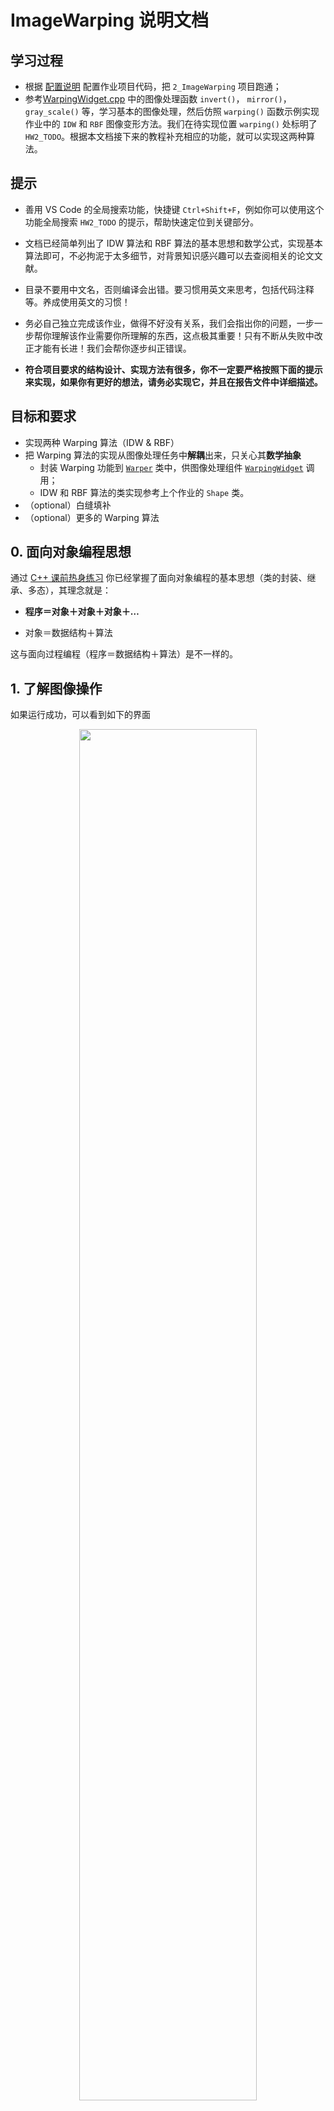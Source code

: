 # ImageWarping 说明文档

## 学习过程

- 根据 [配置说明](../../../Framework2D/README.md) 配置作业项目代码，把 `2_ImageWarping` 项目跑通；
- 参考[WarpingWidget.cpp](../../../Framework2D/src/assignments/2_ImageWarping/warping_widget.cpp) 中的图像处理函数 `invert()`， `mirror()`，`gray_scale()` 等，学习基本的图像处理，然后仿照 `warping()` 函数示例实现作业中的 `IDW` 和 `RBF` 图像变形方法。我们在待实现位置 `warping()` 处标明了 `HW2_TODO`。根据本文档接下来的教程补充相应的功能，就可以实现这两种算法。

## 提示

- 善用 VS Code 的全局搜索功能，快捷键 `Ctrl+Shift+F`，例如你可以使用这个功能全局搜索 `HW2_TODO` 的提示，帮助快速定位到关键部分。

- 文档已经简单列出了 IDW 算法和 RBF 算法的基本思想和数学公式，实现基本算法即可，不必拘泥于太多细节，对背景知识感兴趣可以去查阅相关的论文文献。

- 目录不要用中文名，否则编译会出错。要习惯用英文来思考，包括代码注释等。养成使用英文的习惯！

- 务必自己独立完成该作业，做得不好没有关系，我们会指出你的问题，一步一步帮你理解该作业需要你所理解的东西，这点极其重要！只有不断从失败中改正才能有长进！我们会帮你逐步纠正错误。

- **符合项目要求的结构设计、实现方法有很多，你不一定要严格按照下面的提示来实现，如果你有更好的想法，请务必实现它，并且在报告文件中详细描述。**

## 目标和要求

- 实现两种 Warping 算法（IDW & RBF）
- 把 Warping 算法的实现从图像处理任务中**解耦**出来，只关心其**数学抽象**
  - 封装 Warping 功能到 [`Warper`](../../../Framework2D/src/assignments/2_ImageWarping/warper/warper.h) 类中，供图像处理组件 [`WarpingWidget`](../../../Framework2D/src/assignments/2_ImageWarping/warping_widget.cpp) 调用；
  - IDW 和 RBF 算法的类实现参考上个作业的 `Shape` 类。
- （optional）白缝填补
- （optional）更多的 Warping 算法

## 0. 面向对象编程思想

通过 [C++ 课前热身练习](../../0_cpp_warmup/) 你已经掌握了面向对象编程的基本思想（类的封装、继承、多态），其理念就是：

- **程序＝对象＋对象＋对象＋…** 

- 对象＝数据结构＋算法

这与面向过程编程（程序＝数据结构＋算法）是不一样的。

## 1. 了解图像操作

如果运行成功，可以看到如下的界面
<div align=center><img width = 75% src ="figs/warp_0.jpg"/></div align>

作为图像编程的入门，我们封装了一个图像类 [`Image`](../../../Framework2D/include/common/image.h) ，其中提供获取和修改图像属性的基本操作，你可以通过阅读 `WarpingWidget::invert()`，`WarpingWidget::mirror()`中的代码，快速上手这些操作，它们分别实现了颜色反转、镜像的图像编辑，一些可能会用到的图像操作如下

```c++
int width(); // 获取宽度
int height(); // 获取高度
int channels(); // 获取通道数，例如 RGB 格式的图像是 3 通道，RGBA 格式的图像是 4 通道

// 获取 (x,y) 位置的像素值，是一个 0~255 值构成的，长度为通道数的数组
std::vector<unsigned char> get_pixel(int x, int y); 

// 设置 (x,y) 位置的像素值，需要输入一个符合通道长度的数组作为这个像素的颜色
// 经过特殊处理，4 通道的 RGBA 图像也可以输入长度为 3 的 RGB 数据 
void set_pixel(int x, int y, const std::vector<unsigned char>& values);
```

你只要看懂 `WarpingWidget::invert()` 等函数，**模仿使用 `Image` 类中的四个函数 ( `width()`, `height()`, `get_pixel()`, `set_pixel()`)** 即可操作图像的处理。不必去看其他图像处理的书籍和知识后才来处理图像编程。建议大家通过该工程来实现一个非常简单的图像算法，比如线性方法的 `Color2Gray` 把图像转灰度。

> **注意整型和浮点型的转换**，图像操作的行列下标是整型，但是在一些操作中，只有转化为浮点型运算才能保证计算的精度。

## 2. 鼠标选点的功能

我们已经提供了一个简单的交互选点操作，它将选定的点在图像中的相对位置记录在

```c++
std::vector<ImVec2> start_points_, end_points_;
```

你可以在 `warping()` 等函数中调用这些属性。

<div align=center><img width = 75% src ="figs/warp_1.jpg"/></div align>

## 3. 实现 warping 操作

单击 `Warping` 按钮，会执行 `warping()` 函数，现在里面的实现是一个（正向的）“鱼眼”变形，基本逻辑是

- 初始化一个图像副本，存储变形之后的数据；
- 为每个像素点 (x, y) 计算变形之后的位置 (x', y')；
- 从原始图像的 (x, y) 位置拷贝像素颜色，添加到新图像的 (x', y') 位置
- 把新图像存储下来

<div align=center><img width = 75% src ="figs/warp_2.jpg"/></div align>

你只需修改上面的第二小步：如何从选中的若干点对，计算符合这些点对的一个图像变形映射。具体而言，你需要实现两种不同的算法 [IDW](0_IDW.md) 和 [RBF](1_RBF.md)。

> 从代码的复用性和可读性考虑，**我们要求把 warping 的核心算法抽象出来封装成（若干个）类，而不是全部实现在 `WarpingWidget` 类里面。**, 图像处理应用 `WarpingWidget` 只需要调用其 `warp` 功能（和 MiniDraw 中的绘制形状类似）。
> 
> 提供的 `fisheye_warping()` 是一种 warping 操作，我们将要实现的 IDW 和 RBF 算法也是一种 warping 操作。能否从我们的任务中抽象出**图像无关**的**数学变换**？
> 
> 回顾 C++ 的面向对象性质，我们需要对 Image Warping 操作进行数学抽象，并设计合理的类结构和接口，在 [2_ImageWarping/](../../../Framework2D/src/assignments/2_ImageWarping/warper/) 下添加合适的 `.h` 文件和 `.cpp` 文件，并且在 `WarpingWidget` 类里面调用它们。

首先，根据 warping 映射的数学抽象修改 [Warper](../../../Framework2D/src/assignments/2_ImageWarping/warper/warper.h) 类，声明一个虚函数 `warp(...)` 作为外部调用的接口。此外，还需要提供输入点列进行初始化的方法。

### 3.1 IDW 方法

算法原理见 [0_IDW.md](./0_IDW.md)。

实现 [IDWWarper](../../../Framework2D/src/assignments/2_ImageWarping/warper/IDW_warper.h) 类，它需要提供我们在父类中声明的 `warp(...)` 接口的一个具体实现。

### 3.2 RBF 方法

算法原理见 [1_RBF.md](./1_RBF.md)。

实现 [RBFWarper](../../../Framework2D/src/assignments/2_ImageWarping/warper/RBF_warper.h) 类，它需要提供我们在父类中声明的 `warp(...)` 接口的一个具体实现。

#### Eigen库

- 实现RBF方法需要求解线性方程组，你可以自己实现，也可以从网上找其他程序或库来用
- 强烈推荐使用 Eigen 库来求解线性方程组，Eigen 库是强大的数学算法库，是计算机图形学必须了解的算法库
- 我们提供了 Eigen 库的使用示例：[eigen_example](./eigen_example/) 

> [eigen_example](eigen_example/) 演示的添加依赖的方式重点掌握，另外为了保证项目的简洁性，不要将依赖部分加到 git 版本管理中，使用 [.gitignore](../../../.gitignore) 忽略掉 [eigen_example/src/_deps/](eigen_example/src/_deps/) 

## 4. 补洞（optional）

结果图像中可能会出现白色空洞或条纹，你需要分析是什么原因造成的。

一种填补这些空洞的方式是利用周围的已知像素进行插值填充。这也是个**插值问题**（即利用空洞周围一定范围的已知像素来插值该像素的颜色）。你可以尝试如何用你实现的 IDW 和 RBF warping 类（或者对这些类简单改造。）来填充这些空洞像素的颜色。

<div align=center><img width = 50% src ="figs/white_stitch.jpg"/></div align>

#### ANN库（Optional）

若你需要用搜索最近点的任务（在补洞的任务中），建议学习使用如下的库：

- [Annoy(Approximate Nearest Neighbors Oh Yeah)](https://github.com/spotify/annoy)

我们提供了测试项目 [ann_example](ann_example/)

## 5. 使用神经网络拟合变形映射（optional）

在给定了输入输出点对之后，除了用 IDW 和 RBF 方法进行插值，得到目标的变形映射，还可以使用各种其他的拟合方法得到对应的映射。神经网络可以作为一种拟合器来拟合这些输入输出点对。因此，同学们可以以 warping 操作为例尝试神经网络的使用。

### Dlib 库的配置

在 C++ 下有一些简单的库实现了神经网络的相关算法，例如 [Dlib](https://dlib.net)。

我们提供了测试项目 [dlib_example](dlib_example/)

### 使用神经网络拟合

给定输入输出的二维点对`source` 和 `target`，我们可以构造输入维度为 2，输出维度为 2 的深度神经网络，例如：
```c++
using warping_net = loss_mean_squared_multioutput<    // loss mean squared
                    fc<2,                  // output layer: 1 dim
                    relu<fc<10,            // hidden layer 2: 10 dim + ReLU activation
                    relu<fc<10,            // hidden layer 1: 10 dim + ReLU activation
                    input<matrix<float>>   // input layer: 1 dim
                    >>>>>>; 
```
配置优化器：
```c++
dnn_trainer<net_type, adam> trainer(net);
```
然后进行训练：
```c++
trainer.train(inputs, targets);
```
得到的网络就是一个拟合所有点对的变形映射。


## 测试图片及报告范例

### 测试例子
须用以下 [**格子图像**](../data/test.png) 来进行测试，可以很清楚看到 warping 方法的特点

<div align=center><img width = 20% src ="../data/test.png"/></div align>

### 作业实验报告范例：[示例参考](https://rec.ustc.edu.cn/share/97ce81a0-dc93-11ee-8634-cbdc421a711c) 

### 其他测试图片

- 用户交互示例：

<div align=center><img width = 50% src ="figs/ui_demo.jpg"/></div align>

- 变形效果示例：

<div align=center><img width = 50% src ="figs/warp_demo.jpg"/></div align>
